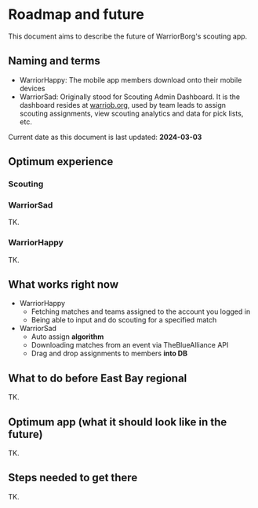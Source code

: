 # Roadmap and future

This document aims to describe the future of WarriorBorg's scouting app.

## Naming and terms

- WarriorHappy: The mobile app members download onto their mobile devices
- WarriorSad: Originally stood for Scouting Admin Dashboard. It is the dashboard resides at [warriob.org](https://warriorb.org), used by team leads to assign scouting assignments, view scouting analytics and data for pick lists, etc.

Current date as this document is last updated: **2024-03-03**

## Optimum experience

### Scouting

### WarriorSad

TK.

### WarriorHappy

TK.

## What works right now

- WarriorHappy
  - Fetching matches and teams assigned to the account you logged in
  - Being able to input and do scouting for a specified match
- WarriorSad
  - Auto assign **algorithm**
  - Downloading matches from an event via TheBlueAlliance API
  - Drag and drop assignments to members **into DB**

## What to do before East Bay regional

TK.

## Optimum app (what it should look like in the future)

TK.

## Steps needed to get there

TK.
